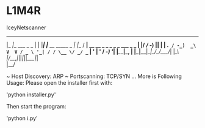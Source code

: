 # L1M4R
IceyNetscanner

  ___               _  _     _                  _     ___                            
 |_ _|__ ___ _  _  | \| |___| |___ __ _____ _ _| |__ / __| __ __ _ _ _  _ _  ___ _ _ 
  | |/ _/ -_) || | | .` / -_)  _\ V  V / _ \ '_| / / \__ \/ _/ _` | ' \| ' \/ -_) '_|
 |___\__\___|\_, | |_|\_\___|\__|\_/\_/\___/_| |_\_\ |___/\__\__,_|_||_|_||_\___|_|  
             |__/                                                                   

~ Host Discovery: ARP
~ Portscanning: TCP/SYN
...
More is Following
Usage:
Please open the installer first with:

'python installer.py'

Then start the program:

'python i.py'

